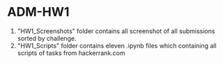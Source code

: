 # ADM-HW1
1. "HW1_Screenshots" folder contains all screenshot of all submissions sorted by challenge.
2. "HW1_Scripts" folder contains  eleven .ipynb files which containing all scripts of tasks from hackerrank.com
